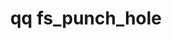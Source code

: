 ---
category: fs
command: fs_punch_hole
keywords: qq, qq_cli, fs_punch_hole
optional_options:
- alternate: []
  help: File path
  name: --path
  required: false
- alternate: []
  help: File ID
  name: --id
  required: false
- alternate: []
  help: Stream ID
  name: --stream-id
  required: false
- alternate: []
  help: Stream name
  name: --stream-name
  required: false
- alternate: []
  help: Offset in bytes specifying the start of the hole to create
  name: --offset
  required: true
- alternate: []
  help: Size in bytes of the hole to create
  name: --size
  required: true
permalink: /qq-cli-command-guide/fs/fs_punch_hole.html
positional_options: []
sidebar: qq_cli_command_reference_sidebar
summary: This section explains how to use the <code>qq fs_punch_hole</code> command.
synopsis: "Create a hole in a region of a file. Destroys all data\n        within\
  \ the hole."
title: qq fs_punch_hole
usage: qq fs_punch_hole [-h] (--path PATH | --id ID) [--stream-id STREAM_ID | --stream-name
  STREAM_NAME] --offset OFFSET --size SIZE
zendesk_source: qq CLI Command Guide

---